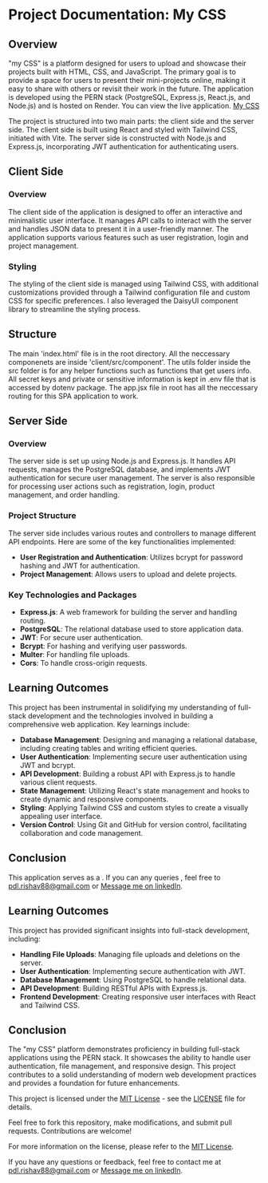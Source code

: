 # Project Documentation: My CSS

## Overview
"my CSS" is a platform designed for users to upload and showcase their projects built with HTML, CSS, and JavaScript. The primary goal is to provide a space for users to present their mini-projects online, making it easy to share with others or revisit their work in the future. The application is developed using the PERN stack (PostgreSQL, Express.js, React.js, and Node.js) and is hosted on Render. You can view the live application. [My CSS](https://my-css.onrender.com/)

The project is structured into two main parts: the client side and the server side. The client side is built using React and styled with Tailwind CSS, initiated with Vite. The server side is constructed with Node.js and Express.js, incorporating JWT authentication for authenticating users.

## Client Side

### Overview
The client side of the application is designed to offer an interactive and minimalistic user interface. It manages API calls to interact with the server and handles JSON data to present it in a user-friendly manner. The application supports various features such as user registration, login and project management.
### Styling
The styling of the client side is managed using Tailwind CSS, with additional customizations provided through a Tailwind configuration file and custom CSS for specific preferences. I also leveraged the DaisyUI component library to streamline the styling process.

## Structure
The main 'index.html' file is in the root directory. All the neccessary componenets are inside 'client/src/component'. The utils folder inside the src folder is for any helper functions such as functions that get users info. All secret keys and private or sensitive information is kept in .env file that is accessed by dotenv package. The app.jsx file in root has all the neccessary routing for this SPA application to work.

## Server Side

### Overview
The server side is set up using Node.js and Express.js. It handles API requests, manages the PostgreSQL database, and implements JWT authentication for secure user management. The server is also responsible for processing user actions such as registration, login, product management, and order handling.

### Project Structure
The server side includes various routes and controllers to manage different API endpoints. Here are some of the key functionalities implemented:

- **User Registration and Authentication**: Utilizes bcrypt for password hashing and JWT for authentication.
- **Project Management**: Allows users to upload and delete projects.

### Key Technologies and Packages
- **Express.js**: A web framework for building the server and handling routing.
- **PostgreSQL**: The relational database used to store application data.
- **JWT**: For secure user authentication.
- **Bcrypt**: For hashing and verifying user passwords.
- **Multer**: For handling file uploads.
- **Cors**: To handle cross-origin requests.

## Learning Outcomes
This project has been instrumental in solidifying my understanding of full-stack development and the technologies involved in building a comprehensive web application. Key learnings include:

- **Database Management**: Designing and managing a relational database, including creating tables and writing efficient queries.
- **User Authentication**: Implementing secure user authentication using JWT and bcrypt.
- **API Development**: Building a robust API with Express.js to handle various client requests.
- **State Management**: Utilizing React's state management and hooks to create dynamic and responsive components.
- **Styling**: Applying Tailwind CSS and custom styles to create a visually appealing user interface.
- **Version Control**: Using Git and GitHub for version control, facilitating collaboration and code management.

## Conclusion
This application serves as a . If you can any queries , feel free to [pdl.rishav88@gmail.com](mailto:pdl.rishav88@gmail.com) or [Message me on linkedIn](https://www.linkedin.com/in/poudelrishavz/).

## Learning Outcomes
This project has provided significant insights into full-stack development, including:

- **Handling File Uploads**: Managing file uploads and deletions on the server.
- **User Authentication**: Implementing secure authentication with JWT.
- **Database Management**: Using PostgreSQL to handle relational data.
- **API Development**: Building RESTful APIs with Express.js.
- **Frontend Development**: Creating responsive user interfaces with React and Tailwind CSS.

## Conclusion
The "my CSS" platform demonstrates proficiency in building full-stack applications using the PERN stack. It showcases the ability to handle user authentication, file management, and responsive design. This project contributes to a solid understanding of modern web development practices and provides a foundation for future enhancements.

This project is licensed under the [MIT License](LICENSE) - see the [LICENSE](LICENSE) file for details.

Feel free to fork this repository, make modifications, and submit pull requests. Contributions are welcome!

For more information on the license, please refer to the [MIT License](https://opensource.org/licenses/MIT).

If you have any questions or feedback, feel free to contact me at [pdl.rishav88@gmail.com](mailto:pdl.rishav88@gmail.com) or [Message me on linkedIn](https://www.linkedin.com/in/poudelrishavz/).